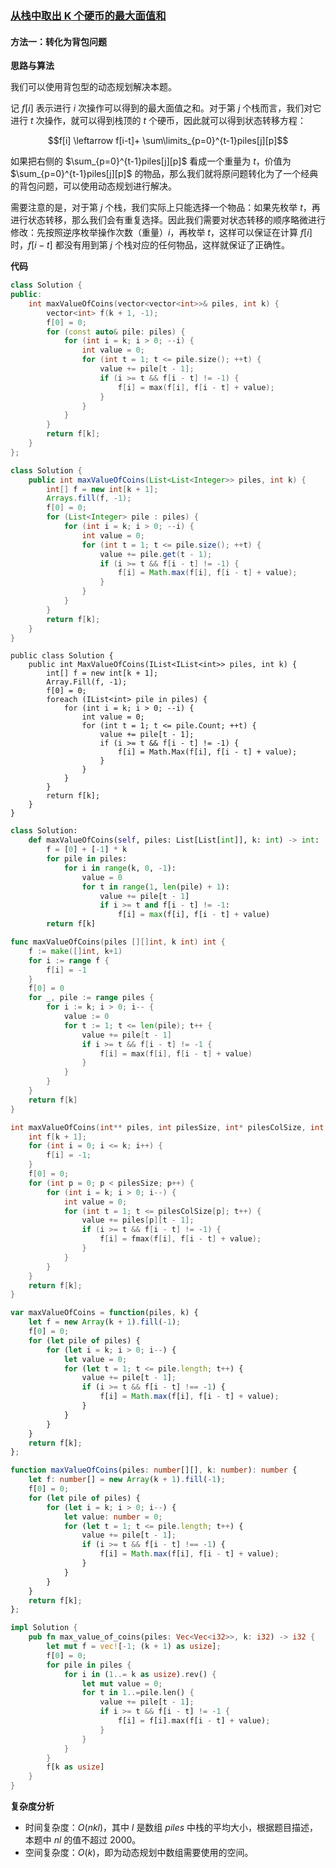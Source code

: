 ### [从栈中取出 K 个硬币的最大面值和](https://leetcode.cn/problems/maximum-value-of-k-coins-from-piles/solutions/3047590/cong-zhan-zhong-qu-chu-k-ge-ying-bi-de-z-4hua/)

#### 方法一：转化为背包问题

**思路与算法**

我们可以使用背包型的动态规划解决本题。

记 $f[i]$ 表示进行 $i$ 次操作可以得到的最大面值之和。对于第 $j$ 个栈而言，我们对它进行 $t$ 次操作，就可以得到栈顶的 $t$ 个硬币，因此就可以得到状态转移方程：

$$f[i] \leftarrow f[i-t]+ \sum\limits_{p=0}^{t-1}​piles[j][p]$$

如果把右侧的 $\sum_{p=0}^{t-1}​piles[j][p]$ 看成一个重量为 $t$，价值为 $\sum_{p=0}^{t-1}​piles[j][p]$ 的物品，那么我们就将原问题转化为了一个经典的背包问题，可以使用动态规划进行解决。

需要注意的是，对于第 $j$ 个栈，我们实际上只能选择一个物品：如果先枚举 $t$，再进行状态转移，那么我们会有重复选择。因此我们需要对状态转移的顺序略微进行修改：先按照逆序枚举操作次数（重量）$i$，再枚举 $t$，这样可以保证在计算 $f[i]$ 时，$f[i-t]$ 都没有用到第 $j$ 个栈对应的任何物品，这样就保证了正确性。

**代码**

```C++
class Solution {
public:
    int maxValueOfCoins(vector<vector<int>>& piles, int k) {
        vector<int> f(k + 1, -1);
        f[0] = 0;
        for (const auto& pile: piles) {
            for (int i = k; i > 0; --i) {
                int value = 0;
                for (int t = 1; t <= pile.size(); ++t) {
                    value += pile[t - 1];
                    if (i >= t && f[i - t] != -1) {
                        f[i] = max(f[i], f[i - t] + value);
                    }
                }
            }
        }
        return f[k];
    }
};
```

```Java
class Solution {
    public int maxValueOfCoins(List<List<Integer>> piles, int k) {
        int[] f = new int[k + 1];
        Arrays.fill(f, -1);
        f[0] = 0;
        for (List<Integer> pile : piles) {
            for (int i = k; i > 0; --i) {
                int value = 0;
                for (int t = 1; t <= pile.size(); ++t) {
                    value += pile.get(t - 1);
                    if (i >= t && f[i - t] != -1) {
                        f[i] = Math.max(f[i], f[i - t] + value);
                    }
                }
            }
        }
        return f[k];
    }
}
```

```CSharp
public class Solution {
    public int MaxValueOfCoins(IList<IList<int>> piles, int k) {
        int[] f = new int[k + 1];
        Array.Fill(f, -1);
        f[0] = 0;
        foreach (IList<int> pile in piles) {
            for (int i = k; i > 0; --i) {
                int value = 0;
                for (int t = 1; t <= pile.Count; ++t) {
                    value += pile[t - 1];
                    if (i >= t && f[i - t] != -1) {
                        f[i] = Math.Max(f[i], f[i - t] + value);
                    }
                }
            }
        }
        return f[k];
    }
}
```

```Python
class Solution:
    def maxValueOfCoins(self, piles: List[List[int]], k: int) -> int:
        f = [0] + [-1] * k
        for pile in piles:
            for i in range(k, 0, -1):
                value = 0
                for t in range(1, len(pile) + 1):
                    value += pile[t - 1]
                    if i >= t and f[i - t] != -1:
                        f[i] = max(f[i], f[i - t] + value)
        return f[k]
```

```Go
func maxValueOfCoins(piles [][]int, k int) int {
    f := make([]int, k+1)
    for i := range f {
        f[i] = -1
    }
    f[0] = 0
    for _, pile := range piles {
        for i := k; i > 0; i-- {
            value := 0
            for t := 1; t <= len(pile); t++ {
                value += pile[t - 1]
                if i >= t && f[i - t] != -1 {
                    f[i] = max(f[i], f[i - t] + value)
                }
            }
        }
    }
    return f[k]
}
```

```C
int maxValueOfCoins(int** piles, int pilesSize, int* pilesColSize, int k) {
    int f[k + 1];
    for (int i = 0; i <= k; i++) {
        f[i] = -1;
    }
    f[0] = 0;
    for (int p = 0; p < pilesSize; p++) {
        for (int i = k; i > 0; i--) {
            int value = 0;
            for (int t = 1; t <= pilesColSize[p]; t++) {
                value += piles[p][t - 1];
                if (i >= t && f[i - t] != -1) {
                    f[i] = fmax(f[i], f[i - t] + value);
                }
            }
        }
    }
    return f[k];
}
```

```JavaScript
var maxValueOfCoins = function(piles, k) {
    let f = new Array(k + 1).fill(-1);
    f[0] = 0;
    for (let pile of piles) {
        for (let i = k; i > 0; i--) {
            let value = 0;
            for (let t = 1; t <= pile.length; t++) {
                value += pile[t - 1];
                if (i >= t && f[i - t] !== -1) {
                    f[i] = Math.max(f[i], f[i - t] + value);
                }
            }
        }
    }
    return f[k];
};
```

```TypeScript
function maxValueOfCoins(piles: number[][], k: number): number {
    let f: number[] = new Array(k + 1).fill(-1);
    f[0] = 0;
    for (let pile of piles) {
        for (let i = k; i > 0; i--) {
            let value: number = 0;
            for (let t = 1; t <= pile.length; t++) {
                value += pile[t - 1];
                if (i >= t && f[i - t] !== -1) {
                    f[i] = Math.max(f[i], f[i - t] + value);
                }
            }
        }
    }
    return f[k];
};
```

```Rust
impl Solution {
    pub fn max_value_of_coins(piles: Vec<Vec<i32>>, k: i32) -> i32 {
        let mut f = vec![-1; (k + 1) as usize];
        f[0] = 0;
        for pile in piles {
            for i in (1..= k as usize).rev() {
                let mut value = 0;
                for t in 1..=pile.len() {
                    value += pile[t - 1];
                    if i >= t && f[i - t] != -1 {
                        f[i] = f[i].max(f[i - t] + value);
                    }
                }
            }
        }
        f[k as usize]
    }
}
```

**复杂度分析**

- 时间复杂度：$O(nkl)$，其中 $l$ 是数组 $piles$ 中栈的平均大小，根据题目描述，本题中 $nl$ 的值不超过 $2000$。
- 空间复杂度：$O(k)$，即为动态规划中数组需要使用的空间。
